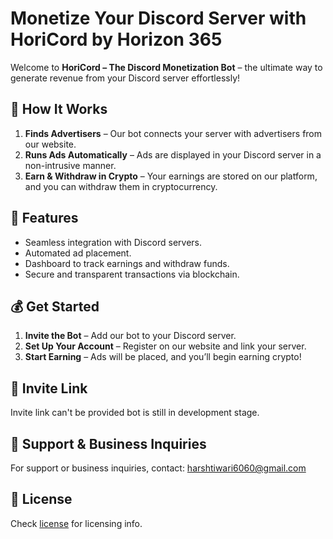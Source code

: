 # Monetize Your Discord Server with HoriCord by Horizon 365

Welcome to **HoriCord – The Discord Monetization Bot** – the ultimate way to generate revenue from your Discord server effortlessly!

## 🚀 How It Works

1. **Finds Advertisers** – Our bot connects your server with advertisers from our website.
2. **Runs Ads Automatically** – Ads are displayed in your Discord server in a non-intrusive manner.
3. **Earn & Withdraw in Crypto** – Your earnings are stored on our platform, and you can withdraw them in cryptocurrency.

## 🎯 Features
- Seamless integration with Discord servers.
- Automated ad placement.
- Dashboard to track earnings and withdraw funds.
- Secure and transparent transactions via blockchain.

## 💰 Get Started
1. **Invite the Bot** – Add our bot to your Discord server.
2. **Set Up Your Account** – Register on our website and link your server.
3. **Start Earning** – Ads will be placed, and you’ll begin earning crypto!

## 🔧 Invite Link
Invite link can't be provided bot is still in development stage.

## 📧 Support & Business Inquiries
For support or business inquiries, contact: harshtiwari6060@gmail.com

## 📜 License
Check [license](license.md) for licensing info.
